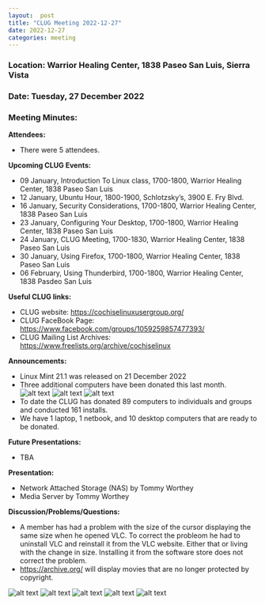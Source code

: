 ```yaml
---
layout:  post
title: "CLUG Meeting 2022-12-27"
date: 2022-12-27
categories: meeting
---
```


### Location: Warrior Healing Center, 1838 Paseo San Luis, Sierra Vista

### Date: Tuesday, 27 December 2022
### Meeting Minutes:

**Attendees:** 
 * There were 5 attendees.  

**Upcoming CLUG Events:**
 * 09 January, Introduction To Linux class, 1700-1800, Warrior Healing Center, 1838 Paseo San Luis
 * 12 January, Ubuntu Hour, 1800-1900, Schlotzsky’s, 3900 E. Fry Blvd.
 * 16 January, Security Considerations, 1700-1800, Warrior Healing Center, 1838 Paseo San Luis
 * 23 January, Configuring Your Desktop, 1700-1800, Warrior Healing Center, 1838 Paseo San Luis
 * 24 January, CLUG Meeting, 1700-1830, Warrior Healing Center, 1838 Paseo San Luis
 * 30 January, Using Firefox, 1700-1800, Warrior Healing Center, 1838 Paseo San Luis
 * 06 February, Using Thunderbird, 1700-1800, Warrior Healing Center, 1838 Pasdeo San Luis

**Useful CLUG links:**
 * CLUG website:  https://cochiselinuxusergroup.org/
 * CLUG FaceBook Page:  https://www.facebook.com/groups/1059259857477393/
 * CLUG Mailing List Archives:  https://www.freelists.org/archive/cochiselinux

**Announcements:**
 * Linux Mint 21.1 was released on 21 December 2022
 * Three additional computers have been donated this last month.
![alt text](https://raw.githubusercontent.com/CochiseLinuxUsersGroup/CochiseLinuxUsersGroup.github.io/master/images2/rsz_patwithcomputer.jpg)
![alt text](https://raw.githubusercontent.com/CochiseLinuxUsersGroup/CochiseLinuxUsersGroup.github.io/master/images2/rsz_rosewithcomputer.jpg)
![alt text](https://raw.githubusercontent.com/CochiseLinuxUsersGroup/CochiseLinuxUsersGroup.github.io/master/images2/rsz_nicolesandefurwithcomputer.jpg)
 * To date the CLUG has donated 89 computers to individuals and groups and conducted 161 installs.
 * We have 1 laptop, 1 netbook, and 10 desktop computers that are ready to be donated. 

**Future Presentations:**
 * TBA

**Presentation:**
 * Network Attached Storage (NAS) by Tommy Worthey
 * Media Server by Tommy Worthey

**Discussion/Problems/Questions:**
 * A member has had a problem with the size of the cursor displaying the same size when he opened VLC.  To correct the probleom he had to uninstall VLC and reinstall it from the VLC website.  Either that or living with the change in size.  Installing it from the software store does not correct the problem.
 * https://archive.org/  will display movies that are no longer protected by copyright.

![alt text](https://raw.githubusercontent.com/CochiseLinuxUsersGroup/CochiseLinuxUsersGroup.github.io/master/images2/rsz_clug_meeting_2022-12-27_1.jpg)
![alt text](https://raw.githubusercontent.com/CochiseLinuxUsersGroup/CochiseLinuxUsersGroup.github.io/master/images2/rsz_clug_meeting_2022-12-27_2.jpg)
![alt text](https://raw.githubusercontent.com/CochiseLinuxUsersGroup/CochiseLinuxUsersGroup.github.io/master/images2/rsz_clug_meeting_2022-12-27_3.jpg)
![alt text](https://raw.githubusercontent.com/CochiseLinuxUsersGroup/CochiseLinuxUsersGroup.github.io/master/images2/rsz_clug_meeting_2022-12-27_4.jpg)
![alt text](https://raw.githubusercontent.com/CochiseLinuxUsersGroup/CochiseLinuxUsersGroup.github.io/master/images2/rsz_clug_meeting_2022-12-27_5.jpg)

